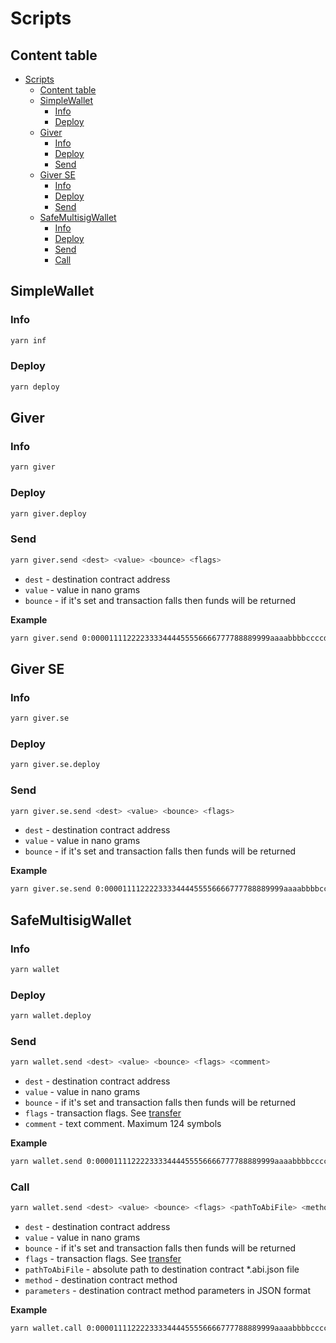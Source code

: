 # Scripts
## Content table
- [Scripts](#scripts)
  - [Content table](#content-table)
  - [SimpleWallet](#simplewallet)
    - [Info](#info)
    - [Deploy](#deploy)
  - [Giver](#giver)
    - [Info](#info-1)
    - [Deploy](#deploy-1)
    - [Send](#send)
  - [Giver SE](#giver-se)
    - [Info](#info-2)
    - [Deploy](#deploy-2)
    - [Send](#send-1)
  - [SafeMultisigWallet](#safemultisigwallet)
    - [Info](#info-3)
    - [Deploy](#deploy-3)
    - [Send](#send-2)
    - [Call](#call)



## SimpleWallet
### Info
```sh
yarn inf
```

### Deploy
```sh
yarn deploy
```



## Giver
### Info
```sh
yarn giver
```

### Deploy
```sh
yarn giver.deploy
```

### Send
```sh
yarn giver.send <dest> <value> <bounce> <flags>
```
* `dest` - destination contract address
* `value` - value in nano grams
* `bounce` - if it's set and transaction falls then funds will be returned

**Example**
```sh
yarn giver.send 0:0000111122223333444455556666777788889999aaaabbbbccccddddeeeeffff 100_000_000 false
```



## Giver SE
### Info
```sh
yarn giver.se
```

### Deploy
```sh
yarn giver.se.deploy
```

### Send
```sh
yarn giver.se.send <dest> <value> <bounce> <flags>
```
* `dest` - destination contract address
* `value` - value in nano grams
* `bounce` - if it's set and transaction falls then funds will be returned

**Example**
```sh
yarn giver.se.send 0:0000111122223333444455556666777788889999aaaabbbbccccddddeeeeffff 100_000_000 false
```



## SafeMultisigWallet
### Info
```sh
yarn wallet
```

### Deploy
```sh
yarn wallet.deploy
```

### Send
```sh
yarn wallet.send <dest> <value> <bounce> <flags> <comment>
```
* `dest` - destination contract address
* `value` - value in nano grams
* `bounce` - if it's set and transaction falls then funds will be returned
* `flags` - transaction flags. See [transfer](https://github.com/tonlabs/TON-Solidity-Compiler/blob/master/API.md#addresstransfer)
* `comment` - text comment. Maximum 124 symbols

**Example**
```sh
yarn wallet.send 0:0000111122223333444455556666777788889999aaaabbbbccccddddeeeeffff 100_000_000 false 1 'test'
```

### Call
```sh
yarn wallet.send <dest> <value> <bounce> <flags> <pathToAbiFile> <method> <parameters>
```
* `dest` - destination contract address
* `value` - value in nano grams
* `bounce` - if it's set and transaction falls then funds will be returned
* `flags` - transaction flags. See [transfer](https://github.com/tonlabs/TON-Solidity-Compiler/blob/master/API.md#addresstransfer)
* `pathToAbiFile` - absolute path to destination contract *.abi.json file
* `method` - destination contract method
* `parameters` - destination contract method parameters in JSON format

**Example**
```sh
yarn wallet.call 0:0000111122223333444455556666777788889999aaaabbbbccccddddeeeeffff 100_000_000 true 1 ~/Projects/kokkekpek/nifi-smart-contracts/contracts/tokens/art/ArtRoot.abi.json create '{}'
```